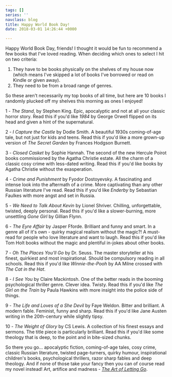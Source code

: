 ```yaml
---
tags: []
series: ''
navclass: blog
title: Happy World Book Day!
date: 2018-03-01 14:26:44 +0000

---
```

Happy World Book Day, friends! I thought it would be fun to recommend a few books that I've loved reading. When deciding which ones to select I hit on two criteria:

1. They have to be books physically on the shelves of my house now (which means I've skipped a lot of books I've borrowed or read on Kindle or given away).
2. They need to be from a broad range of genres.

So these aren't necessarily my top books of all time, but here are 10 books I randomly plucked off my shelves this morning as ones I enjoyed!

1 - _The Stand_, by Stephen King. Epic, apocalyptic and not at all your classic horror story. Read this if you'd like _1984_ by George Orwell flipped on its head and given a hint of the supernatural.

2 - _I Capture the Castle_ by Dodie Smith. A beautiful 1930s coming-of-age tale, but not just for kids and teens. Read this if you'd like a more grown-up version of _The Secret Garden_ by Frances Hodgson Burnett.

3 - _Closed Casket_ by Sophie Hannah. The second of the new Hercule Poirot books commissioned by the Agatha Christie estate. All the charm of a classic cosy crime with less-dated writing. Read this if you'd like books by Agatha Christie without the exasperation.

4 - _Crime and Punishment_  by Fyodor Dostoyevsky. A fascinating and intense look into the aftermath of a crime. More captivating than any other Russian literature I've read. Read this if you'd like _Enderby_ by Sebastian Faulkes with more angst and set in Russia.

5 - _We Need to Talk About Kevin_ by Lionel Shriver. Chilling, unforgettable, twisted, deeply personal. Read this if you'd like a slower-burning, more unsettling _Gone Girl_ by Gillian Flynn.

6 - _The Eyre Affair_ by Jasper Fforde. Brilliant and funny and smart. In a genre all of it's own - quirky magical realism without the magic?! A must-read for people who love literature and want to laugh. Read this if you'd like Tom Holt books without the magic and plentiful in-jokes about other books.

7 - _Oh The Places You'll Go_ by Dr. Seuss. The master storyteller at his finest, quirkiest and most inspirational. Should be compulsory reading in all schools. Read this if you'd like _Winnie-the-Pooh_ by AA Milne crossed with _The Cat in the Hat_.

8 - _I See You_ by Claire Mackintosh. One of the better reads in the booming psychological thriller genre. Clever idea. Twisty. Read this if you'd like _The Girl on the Train_ by Paula Hawkins with more insight into the police side of things.

9 - _The Life and Loves of a She Devil_ by Faye Weldon. Bitter and brilliant. A modern fable. Feminist, funny and sharp. Read this if you'd like Jane Austen writing in the 20th-century while slightly tipsy.

10 - _The Weight of Glory_ by CS Lewis. A collection of his finest essays and sermons. The title piece is particularly brilliant. Read this if you'd like some theology that is deep, to the point and in bite-sized chunks.

So there you go... apocalyptic fiction, coming-of-age tales, cosy crime, classic Russian literature, twisted page-turners, quirky humour, inspirational children's books, psychological thrillers, razor sharp fables and deep theology. And if none of those take your fancy then you can of course read my novel instead! Art, artifice and madness - [_The Art of Letting Go_](https://www.amazon.co.uk/Art-Letting-Go-Chloe-Banks-ebook/dp/B00LZRKK9S/ref=sr_1_3?ie=UTF8&qid=1519917375&sr=8-3&keywords=the+art+of+letting+go&dpID=41-ZkbL9xbL&preST=_SY445_QL70_&dpSrc=srch).